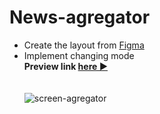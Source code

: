 # News-agregator
- Create the layout from [Figma](https://www.figma.com/file/RoVKEmePmyt5Ef7YJCOHMw/NEWS-(Intensive)?node-id=0%3A1)<br>
- Implement changing mode <br>
**Preview link [here ►](https://pesukarhutg.github.io/news-agregator/)**<br>
<br><br>
![screen-agregator](https://user-images.githubusercontent.com/39487464/159510080-076dd227-cfbf-400e-b299-019b15ac0f36.JPG)
